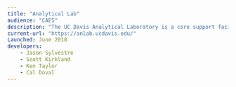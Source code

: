 ```yaml
---
title: "Analytical Lab"
audience: "CAES"
description: "The UC Davis Analytical Laboratory is a core support facility of the UC Davis College of Agriculture and Environmental Sciences."
current-url: "https://anlab.ucdavis.edu/"
Launched: June 2018
developers:
    - Jason Sylvestre
    - Scott Kirkland
    - Ken Taylor
    - Cal Doval
---
```

